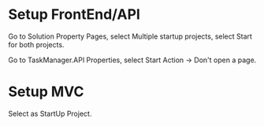 # Setup FrontEnd/API
Go to Solution Property Pages, select Multiple startup projects, select Start for both projects.

Go to TaskManager.API Properties, select Start Action -> Don't open a page.

# Setup MVC
Select as StartUp Project.


